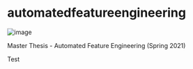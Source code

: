 # automatedfeatureengineering

![image](https://user-images.githubusercontent.com/78873664/122680797-564ad380-d1f1-11eb-9031-cc6ded5d50b0.png)

Master Thesis - Automated Feature Engineering (Spring 2021)

Test
